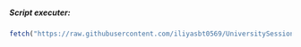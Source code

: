 ##### Script executer:
``` js
fetch("https://raw.githubusercontent.com/iliyasbt0569/UniversitySessionTests/refs/heads/main/TestingCreationScript.js").then(r=>r.text()).then(eval);
```
